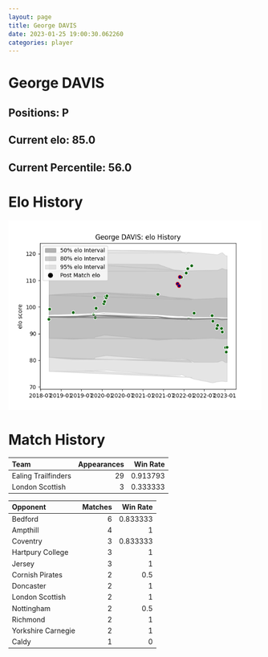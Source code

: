 ```yaml
---  
layout: page  
title: George DAVIS  
date: 2023-01-25 19:00:30.062260  
categories: player  
---
```

# George DAVIS

## Positions: P

## Current elo: 85.0

## Current Percentile: 56.0

# Elo History


![elo history](history_GeorgeDAVIS.png)
# Match History


| Team                |   Appearances |   Win Rate |
|:--------------------|--------------:|-----------:|
| Ealing Trailfinders |            29 |   0.913793 |
| London Scottish     |             3 |   0.333333 |

| Opponent           |   Matches |   Win Rate |
|:-------------------|----------:|-----------:|
| Bedford            |         6 |   0.833333 |
| Ampthill           |         4 |   1        |
| Coventry           |         3 |   0.833333 |
| Hartpury College   |         3 |   1        |
| Jersey             |         3 |   1        |
| Cornish Pirates    |         2 |   0.5      |
| Doncaster          |         2 |   1        |
| London Scottish    |         2 |   1        |
| Nottingham         |         2 |   0.5      |
| Richmond           |         2 |   1        |
| Yorkshire Carnegie |         2 |   1        |
| Caldy              |         1 |   0        |